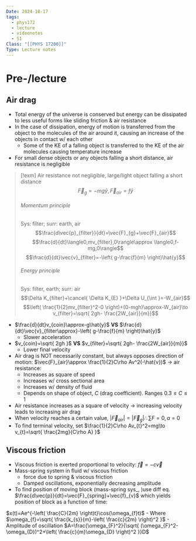 ```yaml
---
Date: 2024-10-17
tags:
  - phys172
  - lecture
  - videonotes
  - S1
Class: "[[PHYS 17200]]"
Type: Lecture notes
---
```

# Pre-/lecture
## Air drag
- Total energy of the universe is conserved but energy can be dissipated to less useful forms like sliding friction & air resistance 
- In the case of dissipation, energy of motion is transferred from the object to the molecules of the air around it, causing an increase of the objects in contact w/ each other
	- Some of the KE of a falling object is transferred to the KE of the air molecules causing temperature increase
- For small dense objects or any objects falling a short distance, air resistance is negligible

> [!exm] Air resistance not negligible, large/light object falling a short distance 
> $$\vec{F}_{g}=-mg\hat{y},\vec{F}_{air}=f\hat{y}$$
> ###### Momentum principle
> Sys: filter; surr: earth, air 
> $$\frac{d\vec{p}_{filter}}{dt}=\vec{F}_{g}+\vec{F}_{air}$$
> $$\frac{d}{dt}\langle0,mv_{filter},0\rangle\approx \langle0,f-mg,0\rangle$$
> $$\frac{d}{dt}\vec{v}_{filter}=-\left( g-\frac{f}{m} \right)\hat{y}$$
> ###### Energy principle
> Sys: filter, earth; surr: air 
> $$\Delta K_{filter}+\cancel{ \Delta K_{E} }+\Delta U_{\int  }=-W_{air}$$
> $$\left( \frac{1}{2}mv_{filter}^2-0 \right)+(0-mgh)\approx-W_{air}\to v_{filter}=\sqrt{ 2gh- \frac{2W_{air}}{m}}$$

- $\frac{d}{dt}v_{coin}\approx-g\hat{y}$ **VS** $\frac{d}{dt}\vec{v}_{filter\approx}-\left( g-\frac{f}{m} \right)\hat{y}$ 
	- Slower acceleration
- $v_{coin}=\sqrt{ 2gh }$ **VS** $v_{filter}=\sqrt{ 2gh- \frac{2W_{air}}{m}}$
	- Lower final velocity
- Air drag is NOT necessarily constant, but always opposes direction of motion: $\vec{F}_{air}\approx \frac{1}{2}C\rho Av^2(-\hat{v})$ -> air resistance:
	- Increases as square of speed
	- Increases w/ cross sectional area 
	- Increases w/ density of fluid 
	- Depends on shape of object, $C$ (drag coefficient). Ranges $0.3\leq C\leq1$
- Air resistance increases as a square of velocity -> increasing velocity leads to increasing air drag
- When velocity reaches a certain value, $|\vec{F}_{air}|=|\vec{F}_{g}|\therefore\sum F=0, a=0$ 
- To find terminal velocity, set $\frac{1}{2}C\rho Av_{t}^2=mg\to v_{t}=\sqrt{ \frac{2mg}{C\rho A} }$
## Viscous friction
- Viscous friction is exerted proportional to velocity: $\vec{f}=-c\vec{v}$
- Mass-spring system in fluid w/ viscous friction
	- force due to spring & viscous friction
	- Damped oscillations, exponentially decreasing amplitude
- To find position of moving block (mass-spring sys_, )use diff eq. $\frac{d\vec{p}}{dt}=\vec{F}_{spring}+\vec{f}_{v}$ which yields position of block as a function of time: 

$x(t)=Ae^{-\left( \frac{C}{2m} \right)t}\cos(\omega_{f}t)$
	- Where $\omega_{f}=\sqrt{ \frac{k_{s}}{m}-\left( \frac{c}{2m} \right)^2 }$
	- Amplitude of oscillation $A=\frac{\omega_{F}^2}{\sqrt{ (\omega_{F}^2-\omega_{D})^2+\left( \frac{c}{m}\omega_{D} \right)^2 }}D$
